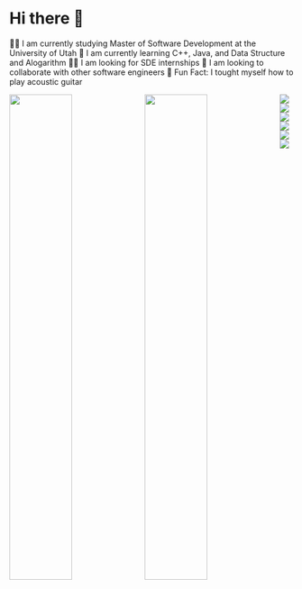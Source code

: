 # Hi there 👋

👩‍💻 I am currently studying Master of Software Development at the University of Utah 
🙌 I am currently learning C++, Java, and Data Structure and Alogarithm
👩‍💼 I am looking for SDE internships
👀 I am looking to collaborate with other software engineers
🎸 Fun Fact: I tought myself how to play acoustic guitar
 








<img align="left" width="47%" src="https://github-readme-stats.vercel.app/api?username=gloriadukuzeyesu&show_icons=true&theme=tokyonight" />

<img align="left" width="47%" src="https://github-readme-stats.vercel.app/api/top-langs/?username=gloriadukuzeyesu&layout=compact" />

<img align="left" src="https://img.shields.io/badge/java-%23ED8B00.svg?style=for-the-badge&logo=java&logoColor=white"/> 

<img  align="left" src="https://img.shields.io/badge/python-3670A0?style=for-the-badge&logo=python&logoColor=ffdd54"/>

<img align="left" src="https://img.shields.io/badge/c++-%2300599C.svg?style=for-the-badge&logo=c%2B%2B&logoColor=white"/>
<img align="left" src="https://img.shields.io/badge/javascript-%23323330.svg?style=for-the-badge&logo=javascript&logoColor=%23F7DF1E" />

<img align="left" src="https://img.shields.io/badge/html5-%23E34F26.svg?style=for-the-badge&logo=html5&logoColor=white" />
<img  src="https://img.shields.io/badge/css3-%231572B6.svg?style=for-the-badge&logo=css3&logoColor=white" />




